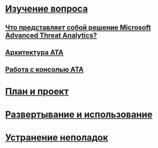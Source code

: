 # [Изучение вопроса](what-is-ata.md)
## [Что представляет собой решение Microsoft Advanced Threat Analytics?](what-is-ata.md)
## [Архитектура ATA](ata-architecture.md)
## [Работа с консолью ATA](working-with-ata-console.md)
# [План и проект](/advanced-threat-analytics/plandesign/ata-capacity-planning)
# [Развертывание и использование](/advanced-threat-analytics/deployuse/install-ata)
# [Устранение неполадок](/advanced-threat-analytics/troubleshoot/troubleshooting-ata-using-logs)


<!--HONumber=Apr16_HO2-->


